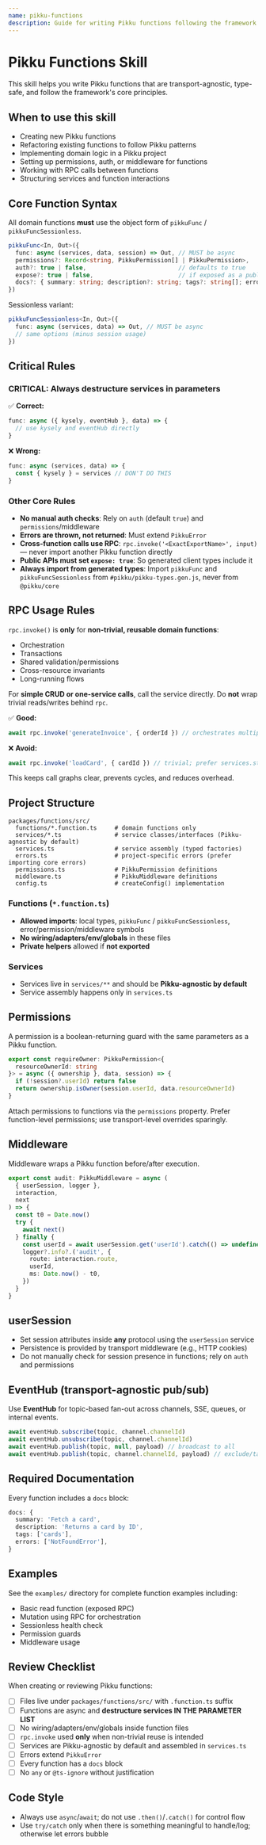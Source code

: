 ```yaml
---
name: pikku-functions
description: Guide for writing Pikku functions following the framework's function-first, transport-agnostic approach. Use when creating domain functions, implementing RPC, setting up auth/permissions, or working with services.
---
```


# Pikku Functions Skill

This skill helps you write Pikku functions that are transport-agnostic, type-safe, and follow the framework's core principles.

## When to use this skill

- Creating new Pikku functions
- Refactoring existing functions to follow Pikku patterns
- Implementing domain logic in a Pikku project
- Setting up permissions, auth, or middleware for functions
- Working with RPC calls between functions
- Structuring services and function interactions

## Core Function Syntax

All domain functions **must** use the object form of `pikkuFunc` / `pikkuFuncSessionless`.

```typescript
pikkuFunc<In, Out>({
  func: async (services, data, session) => Out, // MUST be async
  permissions?: Record<string, PikkuPermission[] | PikkuPermission>,
  auth?: true | false,                          // defaults to true
  expose?: true | false,                        // if exposed as a public RPC/client API
  docs?: { summary: string; description?: string; tags?: string[]; errors?: string[] }
})
```

Sessionless variant:

```typescript
pikkuFuncSessionless<In, Out>({
  func: async (services, data) => Out, // MUST be async
  // same options (minus session usage)
})
```

## Critical Rules

### CRITICAL: Always destructure services in parameters

✅ **Correct:**

```typescript
func: async ({ kysely, eventHub }, data) => {
  // use kysely and eventHub directly
}
```

❌ **Wrong:**

```typescript
func: async (services, data) => {
  const { kysely } = services // DON'T DO THIS
}
```

### Other Core Rules

- **No manual auth checks**: Rely on `auth` (default `true`) and `permissions`/middleware
- **Errors are thrown, not returned**: Must extend `PikkuError`
- **Cross-function calls use RPC**: `rpc.invoke('<ExactExportName>', input)` — never import another Pikku function directly
- **Public APIs must set `expose: true`**: So generated client types include it
- **Always import from generated types**: Import `pikkuFunc` and `pikkuFuncSessionless` from `#pikku/pikku-types.gen.js`, never from `@pikku/core`

## RPC Usage Rules

`rpc.invoke()` is **only** for **non-trivial, reusable domain functions**:

- Orchestration
- Transactions
- Shared validation/permissions
- Cross-resource invariants
- Long-running flows

For **simple CRUD or one-service calls**, call the service directly. Do **not** wrap trivial reads/writes behind `rpc`.

✅ **Good:**

```typescript
await rpc.invoke('generateInvoice', { orderId }) // orchestrates multiple steps/rules
```

❌ **Avoid:**

```typescript
await rpc.invoke('loadCard', { cardId }) // trivial; prefer services.store.getCard(cardId)
```

This keeps call graphs clear, prevents cycles, and reduces overhead.

## Project Structure

```
packages/functions/src/
  functions/*.function.ts     # domain functions only
  services/*.ts               # service classes/interfaces (Pikku-agnostic by default)
  services.ts                 # service assembly (typed factories)
  errors.ts                   # project-specific errors (prefer importing core errors)
  permissions.ts              # PikkuPermission definitions
  middleware.ts               # PikkuMiddleware definitions
  config.ts                   # createConfig() implementation
```

### Functions (`*.function.ts`)

- **Allowed imports**: local types, `pikkuFunc` / `pikkuFuncSessionless`, error/permission/middleware symbols
- **No wiring/adapters/env/globals** in these files
- **Private helpers** allowed if **not exported**

### Services

- Services live in `services/**` and should be **Pikku-agnostic by default**
- Service assembly happens only in `services.ts`

## Permissions

A permission is a boolean-returning guard with the same parameters as a Pikku function.

```typescript
export const requireOwner: PikkuPermission<{
  resourceOwnerId: string
}> = async ({ ownership }, data, session) => {
  if (!session?.userId) return false
  return ownership.isOwner(session.userId, data.resourceOwnerId)
}
```

Attach permissions to functions via the `permissions` property. Prefer function-level permissions; use transport-level overrides sparingly.

## Middleware

Middleware wraps a Pikku function before/after execution.

```typescript
export const audit: PikkuMiddleware = async (
  { userSession, logger },
  interaction,
  next
) => {
  const t0 = Date.now()
  try {
    await next()
  } finally {
    const userId = await userSession.get('userId').catch(() => undefined)
    logger?.info?.('audit', {
      route: interaction.route,
      userId,
      ms: Date.now() - t0,
    })
  }
}
```

## userSession

- Set session attributes inside **any** protocol using the `userSession` service
- Persistence is provided by transport middleware (e.g., HTTP cookies)
- Do not manually check for session presence in functions; rely on `auth` and permissions

## EventHub (transport-agnostic pub/sub)

Use **EventHub** for topic-based fan-out across channels, SSE, queues, or internal events.

```typescript
await eventHub.subscribe(topic, channel.channelId)
await eventHub.unsubscribe(topic, channel.channelId)
await eventHub.publish(topic, null, payload) // broadcast to all
await eventHub.publish(topic, channel.channelId, payload) // exclude/target (adapter dependent)
```

## Required Documentation

Every function includes a `docs` block:

```typescript
docs: {
  summary: 'Fetch a card',
  description: 'Returns a card by ID',
  tags: ['cards'],
  errors: ['NotFoundError'],
}
```

## Examples

See the `examples/` directory for complete function examples including:

- Basic read function (exposed RPC)
- Mutation using RPC for orchestration
- Sessionless health check
- Permission guards
- Middleware usage

## Review Checklist

When creating or reviewing Pikku functions:

- [ ] Files live under `packages/functions/src/` with `.function.ts` suffix
- [ ] Functions are async and **destructure services IN THE PARAMETER LIST**
- [ ] No wiring/adapters/env/globals inside function files
- [ ] `rpc.invoke` used **only** when non-trivial reuse is intended
- [ ] Services are Pikku-agnostic by default and assembled in `services.ts`
- [ ] Errors extend `PikkuError`
- [ ] Every function has a `docs` block
- [ ] No `any` or `@ts-ignore` without justification

## Code Style

- Always use `async`/`await`; do not use `.then()`/`.catch()` for control flow
- Use `try/catch` only when there is something meaningful to handle/log; otherwise let errors bubble
